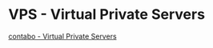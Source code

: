 # VPS - Virtual Private Servers

[contabo - Virtual Private Servers][vps]

[vps]:<https://contabo.com/en-us/pricing/>